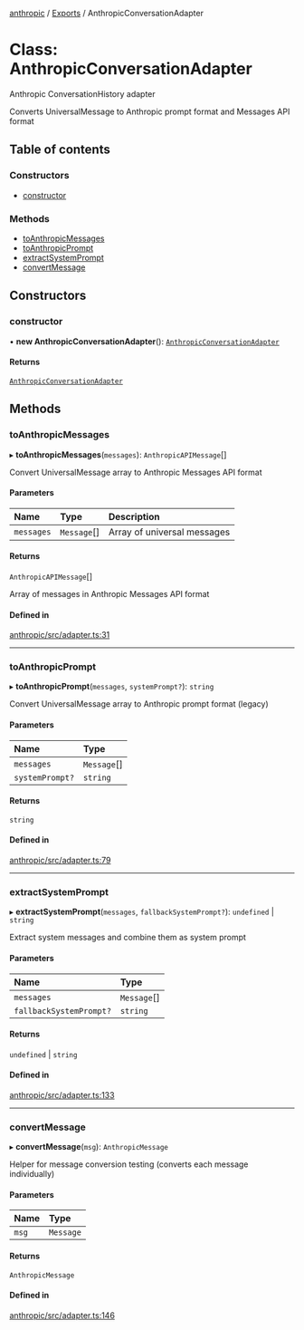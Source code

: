<!-- 
 ⚠️  AUTO-GENERATED FILE - DO NOT EDIT MANUALLY
 This file is automatically generated by scripts/docs-generator.js
 To make changes, edit the source TypeScript files or update the generator script
-->

[anthropic](../../) / [Exports](../modules) / AnthropicConversationAdapter

# Class: AnthropicConversationAdapter

Anthropic ConversationHistory adapter

Converts UniversalMessage to Anthropic prompt format and Messages API format

## Table of contents

### Constructors

- [constructor](AnthropicConversationAdapter#constructor)

### Methods

- [toAnthropicMessages](AnthropicConversationAdapter#toanthropicmessages)
- [toAnthropicPrompt](AnthropicConversationAdapter#toanthropicprompt)
- [extractSystemPrompt](AnthropicConversationAdapter#extractsystemprompt)
- [convertMessage](AnthropicConversationAdapter#convertmessage)

## Constructors

### constructor

• **new AnthropicConversationAdapter**(): [`AnthropicConversationAdapter`](AnthropicConversationAdapter)

#### Returns

[`AnthropicConversationAdapter`](AnthropicConversationAdapter)

## Methods

### toAnthropicMessages

▸ **toAnthropicMessages**(`messages`): `AnthropicAPIMessage`[]

Convert UniversalMessage array to Anthropic Messages API format

#### Parameters

| Name | Type | Description |
| :------ | :------ | :------ |
| `messages` | `Message`[] | Array of universal messages |

#### Returns

`AnthropicAPIMessage`[]

Array of messages in Anthropic Messages API format

#### Defined in

[anthropic/src/adapter.ts:31](https://github.com/woojubb/robota/blob/46e3c20d20507afa42f465edc1521c6649dfe421/packages/anthropic/src/adapter.ts#L31)

___

### toAnthropicPrompt

▸ **toAnthropicPrompt**(`messages`, `systemPrompt?`): `string`

Convert UniversalMessage array to Anthropic prompt format (legacy)

#### Parameters

| Name | Type |
| :------ | :------ |
| `messages` | `Message`[] |
| `systemPrompt?` | `string` |

#### Returns

`string`

#### Defined in

[anthropic/src/adapter.ts:79](https://github.com/woojubb/robota/blob/46e3c20d20507afa42f465edc1521c6649dfe421/packages/anthropic/src/adapter.ts#L79)

___

### extractSystemPrompt

▸ **extractSystemPrompt**(`messages`, `fallbackSystemPrompt?`): `undefined` \| `string`

Extract system messages and combine them as system prompt

#### Parameters

| Name | Type |
| :------ | :------ |
| `messages` | `Message`[] |
| `fallbackSystemPrompt?` | `string` |

#### Returns

`undefined` \| `string`

#### Defined in

[anthropic/src/adapter.ts:133](https://github.com/woojubb/robota/blob/46e3c20d20507afa42f465edc1521c6649dfe421/packages/anthropic/src/adapter.ts#L133)

___

### convertMessage

▸ **convertMessage**(`msg`): `AnthropicMessage`

Helper for message conversion testing (converts each message individually)

#### Parameters

| Name | Type |
| :------ | :------ |
| `msg` | `Message` |

#### Returns

`AnthropicMessage`

#### Defined in

[anthropic/src/adapter.ts:146](https://github.com/woojubb/robota/blob/46e3c20d20507afa42f465edc1521c6649dfe421/packages/anthropic/src/adapter.ts#L146)
